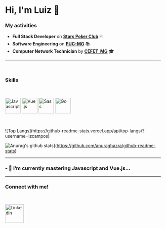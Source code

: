# Hi, I'm Luiz 👋

### My activities
* <strong>Full Stack Developer</strong> on <strong>[Stars Poker Club](https://www.starspoker.com.br/index.html)</strong> 🃏
* <strong>Software Engineering</strong> on <strong>[PUC-MG](https://www.pucminas.br/destaques/Paginas/default.aspx)</strong> 📚
* <strong>Computer Network Technician</strong> by <strong>[CEFET_MG](https://www.cefetmg.br/)</strong> 🎓
<hr>

<br>
<h3> Skills </h3>
<br>
<p>
<img src="https://user-images.githubusercontent.com/56274028/101970313-79744500-3c08-11eb-90e5-8c09fec2d6bb.png" alt="Javascript" width="50"> <img src="https://user-images.githubusercontent.com/56274028/101970355-9b6dc780-3c08-11eb-91c1-14021e7d0f27.png" alt="Vue.js" width="50"> <img src="https://user-images.githubusercontent.com/56274028/101970393-d839be80-3c08-11eb-95c4-c9beef794d3d.png" alt="Sass" width="50"> <img src="https://user-images.githubusercontent.com/56274028/101970423-0a4b2080-3c09-11eb-86b4-52923f48e2b9.png" alt="Go" width="50">
 </p>
<br>
<p>
![Top Langs](https://github-readme-stats.vercel.app/api/top-langs/?username=lzcampos)

![Anurag's github stats](https://github-readme-stats.vercel.app/api?username=lzcampos)](https://github.com/anuraghazra/github-readme-stats)
</p>
<hr>
<h3> - 🌱 I’m currently mastering Javascript and Vue.js...
<hr>

<h3> Connect with me! </h3>
<br>


<a href="https://www.linkedin.com/in/luiz-damasceno-campos/">
  <p>
    <img src="https://user-images.githubusercontent.com/56274028/101969980-619bc180-3c06-11eb-8040-4711be518d3f.png" alt="Linkedin" width="60"/>
  </p> 
</a>
<!--
**lzcampos/lzcampos** is a ✨ _special_ ✨ repository because its `README.md` (this file) appears on your GitHub profile.

Here are some ideas to get you started:

- 🔭 I’m currently working on ...

- 👯 I’m looking to collaborate on ...
- 🤔 I’m looking for help with ...
- 💬 Ask me about ...
- 📫 How to reach me: ...
- 😄 Pronouns: ...
- ⚡ Fun fact: ...
-->
